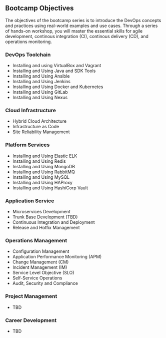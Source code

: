 ## Bootcamp Objectives
The objectives of the bootcamp series is to introduce the DevOps concepts and practices using real-world examples and use cases. Through a series of hands-on workshop, you will master the essential skills for agile development, continous integration (CI), continous delivery (CD), and operations monitoring.

### DevOps Toolchain
* Installing and using VirtualBox and Vagrant
* Installing and Using Java and SDK Tools
* Installing and Using Ansible
* Installing and Using Jenkins
* Installing and Using Docker and Kubernetes
* Installing and Using GitLab
* Installing and Using Nexus

### Cloud Infrastructure
* Hybrid Cloud Architecture
* Infrastructure as Code
* Site Reliability Management

### Platform Services
* Installing and Using Elastic ELK
* Installing and Using Redis
* Installing and Using MongoDB
* Installing and Using RabbitMQ
* Installing and Using MySQL
* Installing and Using HAProxy
* Installing and Using HashiCorp Vault
	
### Application Service
* Microservices Development
* Trunk Base Development (TBD)
* Continuous Integration and Deployment
* Release and Hotfix Management
	
### Operations Management
* Configuration Management
* Application Performance Monitoring (APM)
* Change Management (CM)
* Incident Management (IM)
* Service Level Objective  (SLO)
* Self-Service Operations
* Audit, Security and Compliance

### Project Management
* TBD

### Career Development
* TBD
